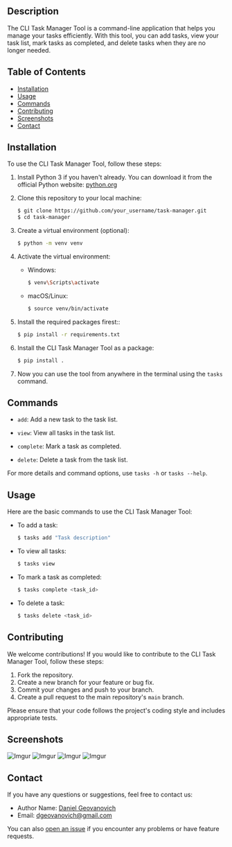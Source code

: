 ## Description

The CLI Task Manager Tool is a command-line application that helps you manage your tasks efficiently. With this tool, you can add tasks, view your task list, mark tasks as completed, and delete tasks when they are no longer needed.

## Table of Contents

- [Installation](#installation)
- [Usage](#usage)
- [Commands](#commands)
- [Contributing](#contributing)
- [Screenshots](#screenshots)
- [Contact](#contact)

## Installation

To use the CLI Task Manager Tool, follow these steps:

1. Install Python 3 if you haven't already. You can download it from the official Python website: [python.org](https://www.python.org/downloads/)

2. Clone this repository to your local machine:

   ```bash
   $ git clone https://github.com/your_username/task-manager.git
   $ cd task-manager

1.  Create a virtual environment (optional):

    ```bash
    $ python -m venv venv

2.  Activate the virtual environment:

    -   Windows:

        ```bash
        $ venv\Scripts\activate

    -   macOS/Linux:

        ```bash
        $ source venv/bin/activate

3.  Install the required packages firest::

    ```bash
    $ pip install -r requirements.txt

4.  Install the CLI Task Manager Tool as a package:

    ```bash
    $ pip install .

5.  Now you can use the tool from anywhere in the terminal using the `tasks` command.

Commands
--------

-   `add`: Add a new task to the task list.

-   `view`: View all tasks in the task list.

-   `complete`: Mark a task as completed.

-   `delete`: Delete a task from the task list.

For more details and command options, use `tasks -h` or `tasks --help`.

Usage
-----

Here are the basic commands to use the CLI Task Manager Tool:

-   To add a task:

    ```bash
    $ tasks add "Task description"

-   To view all tasks:

    ```bash
    $ tasks view

-   To mark a task as completed:

    ```bash
    $ tasks complete <task_id>

-   To delete a task:

    ```bash
    $ tasks delete <task_id>

Contributing
------------

We welcome contributions! If you would like to contribute to the CLI Task Manager Tool, follow these steps:

1.  Fork the repository.
2.  Create a new branch for your feature or bug fix.
3.  Commit your changes and push to your branch.
4.  Create a pull request to the main repository's `main` branch.

Please ensure that your code follows the project's coding style and includes appropriate tests.

Screenshots
-------

![Imgur](https://i.imgur.com/fASuv28.png)
![Imgur](https://i.imgur.com/XKqjlXw.png)
![Imgur](https://i.imgur.com/QRqSHJU.png)
![Imgur](https://i.imgur.com/sueLSKl.png)

Contact
-------

If you have any questions or suggestions, feel free to contact us:

-   Author Name: [Daniel Geovanovich](https://github.com/sugeodj)
-   Email: <dgeovanovich@gmail.com>

You can also [open an issue](https://github.com/sugeodj/TasksManager/issues) if you encounter any problems or have feature requests.
